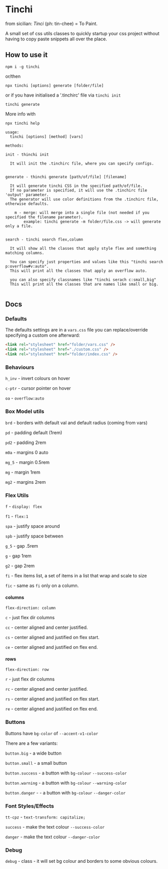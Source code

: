 # Tinchi

from sicilian: _Tìnci_ (ph: tin-chee) = To Paint.

A small set of css utils classes to quickly startup your css project without having to copy paste snippets all over the place.
## How to use it
```
npm i -g tinchi
```

or/then

```
npx tinchi [options] generate [folder/file]
```

or if you have initialised a '.tinchirc' file via `tinchi init`
```
tinchi generate
```

More info with
```
npx tinchi help
```
```
usage:
  tinchi [options] [method] [vars]

methods:

init - thinchi init
  
  It will init the .tinchirc file, where you can specify configs.


generate - thinchi generate [path/of/file] [filename]
    
  It will generate tinchi CSS in the specified path/of/file.
  If no parameter is specified, it will use the .tinchirc file 'output' parameter.
  The generator will use color definitions from the .tinchirc file, otherwise defaults.

    m - merge: will merge into a single file (not needed if you specified the filename parameter).
        example: tinchi generate -m folder/file.css -> will generate only a file.
        

search - tinchi search flex,column

  It will show all the classes that apply style flex and something matching columns.
  
  You can specify just properties and values like this "tinchi search p:overflow#v:auto".
  This will print all the classes that apply an overflow auto.

  you can also specify classnames like "tinchi serach c:small,big"
  This will print all the classes that are names like small or big.
        
```
## Docs
### Defaults

The defaults settings are in a `vars.css` file you can replace/override specifying a custom one afterward:

```html
<link rel="stylesheet" href="folder/vars.css" />
<link rel="stylesheet" href="./custom.css" />
<link rel="stylesheet" href="folder/index.css" />
```
### Behaviours
`h_inv` - invert colours on hover

`c-ptr` - cursor pointer on hover

`oa` - `overflow:auto`

### Box Model utils
`brd` - borders with default val and default radius (coming from vars)

`pd` - padding default (1rem)

`pd2` - padding 2rem

`m0a` - margins 0 auto

`mg_5` - margin 0.5rem

`mg` - margin 1rem

`mg2` - margins 2rem

### Flex Utils

`f` - `display: flex`

`f1` - `flex:1`

`spa` - justify space around

`spb` - justify space between

`g_5` - gap .5rem

`g` - gap 1rem

`g2` - gap 2rem

`fi` - flex items list, a set of items in a list that wrap and scale to size

`fic` - same as `fi` only on a column.

#### columns
`flex-direction: column`

`c` - just flex dir columns

`cc` - center aligned and center justified.

`cs` - center aligned and justified on flex start.

`ce` - center aligned and justified on flex end.

#### rows
`flex-direction: row`

`r` - just flex dir columns

`rc` - center aligned and center justified.

`rs` - center aligned and justified on flex start.

`re` - center aligned and justified on flex end.

### Buttons
Buttons have `bg-color` of `--accent-v1-color`

There are a few variants:

`button.big` - a wide button

`button.small` - a small button

`button.success` - a button with `bg-colour` `--success-color`

`button.warning` - a button with `bg-colour` `--warning-color`

`button.danger` - - a button with `bg-colour` `--danger-color`



### Font Styles/Effects
`tt-cpz` - `text-transform: capitalize;`

`success` - make the text colour `--success-color`

`danger` - make the text colour `--danger-color`

### Debug

`debug` - class - it will set bg colour and borders to some obvious colours.
